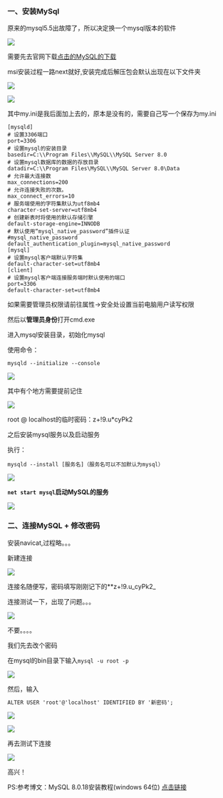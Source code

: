 ### 一、安装MySql

原来的mysql5.5出故障了，所以决定换一个mysql版本的软件

![](http://oss.yohn-z.cn/myblog/PS/20200204111141-133623.png#alt=img)

需要先去官网下载[点击的MySQL的下载](https://dev.mysql.com/downloads/mysql/)

msi安装过程一路next就好,安装完成后解压包会默认出现在以下文件夹

![](http://oss.yohn-z.cn/myblog/mysql/20200204111442-294609.png#alt=img)

![](http://oss.yohn-z.cn/myblog/mysql/20200204111733-52416.png#alt=img)

其中my.ini是我后面加上去的，原本是没有的，需要自己写一个保存为my.ini

```
[mysqld]
# 设置3306端口
port=3306
# 设置mysql的安装目录
basedir=C:\\Program Files\\MySQL\\MySQL Server 8.0
# 设置mysql数据库的数据的存放目录
datadir=C:\\Program Files\MySQL\\MySQL Server 8.0\Data
# 允许最大连接数
max_connections=200
# 允许连接失败的次数。
max_connect_errors=10
# 服务端使用的字符集默认为utf8mb4
character-set-server=utf8mb4
# 创建新表时将使用的默认存储引擎
default-storage-engine=INNODB
# 默认使用“mysql_native_password”插件认证
#mysql_native_password
default_authentication_plugin=mysql_native_password
[mysql]
# 设置mysql客户端默认字符集
default-character-set=utf8mb4
[client]
# 设置mysql客户端连接服务端时默认使用的端口
port=3306
default-character-set=utf8mb4
```

如果需要管理员权限请前往属性->安全处设置当前电脑用户读写权限

然后以**管理员身份**打开cmd.exe

进入mysql安装目录，初始化mysql

使用命令：

```
mysqld --initialize --console
```

![](http://oss.yohn-z.cn/myblog/mysql/20200204112120-18937.png#alt=img)

其中有个地方需要提前记住

![](http://oss.yohn-z.cn/myblog/mysql/20200204112204-255606.png#alt=img)

root @ localhost的临时密码：z+!9.u*cyPk2

之后安装mysql服务以及启动服务

执行：

```
mysqld --install [服务名]（服务名可以不加默认为mysql）
```

![](http://oss.yohn-z.cn/myblog/mysql/20200204112430-749445.png#alt=img)

**`net start mysql`启动MySQL的服务**

![](http://oss.yohn-z.cn/myblog/mysql/20200204112523-252464.png#alt=img)

### 二、连接MySQL + 修改密码

安装navicat,过程略。。。

新建连接

![](http://oss.yohn-z.cn/myblog/mysql/20200204112843-778850.png#alt=img)

连接名随便写，密码填写刚刚记下的**z+!9.u_cyPk2_

连接测试一下，出现了问题。。。

![](http://oss.yohn-z.cn/myblog/mysql/20200204113047-482578.png#alt=img)

不要。。。。

我们先去改个密码

在mysql的bin目录下输入`mysql -u root -p`

![](http://oss.yohn-z.cn/myblog/mysql/20200204113313-875082.png#alt=img)

然后，输入

```html
ALTER USER 'root'@'localhost' IDENTIFIED BY '新密码';
```

![](http://oss.yohn-z.cn/myblog/mysql/20200204113500-921527.png#alt=img)

![](http://oss.yohn-z.cn/myblog/mysql/20200204113516-487332.png#alt=img)

再去测试下连接

![](http://oss.yohn-z.cn/myblog/mysql/20200204113546-666087.png#alt=img)

高兴！

PS:参考博文：MySQL 8.0.18安装教程(windows 64位) [点击链接](https://blog.csdn.net/qq_37350706/article/details/81707862)
